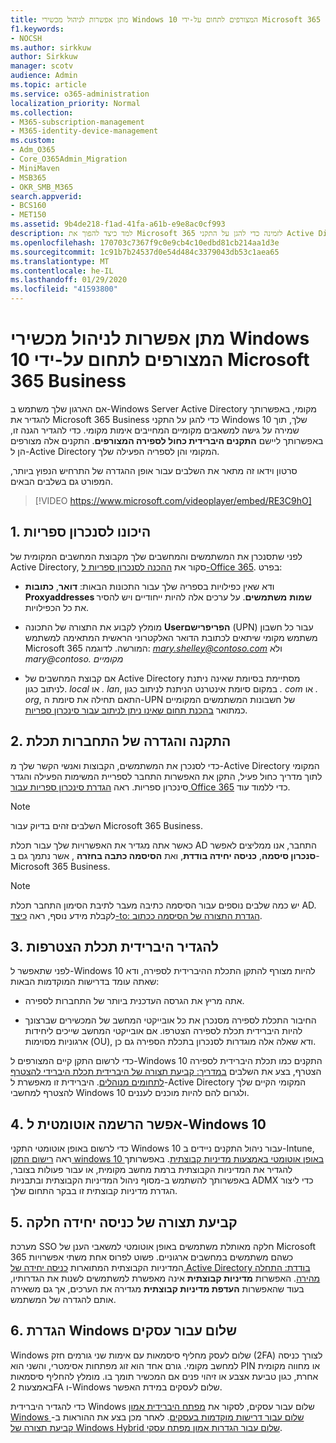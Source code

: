 ```yaml
---
title: מתן אפשרות לניהול מכשירי Windows 10 המצורפים לתחום על-ידי Microsoft 365 Business
f1.keywords:
- NOCSH
ms.author: sirkkuw
author: Sirkkuw
manager: scotv
audience: Admin
ms.topic: article
ms.service: o365-administration
localization_priority: Normal
ms.collection:
- M365-subscription-management
- M365-identity-device-management
ms.custom:
- Adm_O365
- Core_O365Admin_Migration
- MiniMaven
- MSB365
- OKR_SMB_M365
search.appverid:
- BCS160
- MET150
ms.assetid: 9b4de218-f1ad-41fa-a61b-e9e8ac0cf993
description: למד כיצד להפוך את Microsoft 365 לזמינה כדי להגן על התקני Active Directory מקומיים המצורפים ל-Windows 10.
ms.openlocfilehash: 170703c7367f9c0e9cb4c10edbd81cb214aa1d3e
ms.sourcegitcommit: 1c91b7b24537d0e54d484c3379043db53c1aea65
ms.translationtype: MT
ms.contentlocale: he-IL
ms.lasthandoff: 01/29/2020
ms.locfileid: "41593800"
---
```

# <a name="enable-domain-joined-windows-10-devices-to-be-managed-by-microsoft-365-business"></a>מתן אפשרות לניהול מכשירי Windows 10 המצורפים לתחום על-ידי Microsoft 365 Business

אם הארגון שלך משתמש ב-Windows Server Active Directory מקומי, באפשרותך להגדיר את Microsoft 365 Business כדי להגן על התקני Windows 10 שלך, תוך שמירה על גישה למשאבים מקומיים המחייבים אימות מקומי.
כדי להגדיר הגנה זו, באפשרותך ליישם **התקנים היברידית כחול לספירה המצורפים**. התקנים אלה מצורפים הן ל-Active Directory המקומי והן לספריה הפעילה שלך.

סרטון וידאו זה מתאר את השלבים עבור אופן ההגדרה של התרחיש הנפוץ ביותר, המפורט גם בשלבים הבאים.

> [!VIDEO https://www.microsoft.com/videoplayer/embed/RE3C9hO]
  

## <a name="1-prepare-for-directory-synchronization"></a>1. היכונו לסנכרון ספריות 

לפני שתסנכרן את המשתמשים והמחשבים שלך מקבוצת המחשבים המקומית של Active Directory, סקור את [ההכנה לסנכרון ספריות ל-Office 365](https://docs.microsoft.com/office365/enterprise/prepare-for-directory-synchronization). בפרט:

   - ודא שאין כפילויות בספריה שלך עבור התכונות הבאות: **דואר**, **כתובות Proxyaddresses שמות** **משתמשים**. על ערכים אלה להיות ייחודיים ויש להסיר את כל הכפילויות.
   
   - מומלץ לקבוע את התצורה של התכונה **Userהפריפרישם** (UPN) עבור כל חשבון משתמש מקומי שיתאים לכתובת הדואר האלקטרוני הראשית המתאימה למשתמש Microsoft 365 המורשה. לדוגמה: *mary.shelley@contoso.com* ולא *mary@contoso. מקומיים*
   
   - אם קבוצת המחשבים של Active Directory מסתיימת בסיומת שאינה ניתנת לניתוב כגון. *local* או *. lan*, במקום סיומת אינטרנט הניתנת לניתוב כגון *. com* או *. org*, התאם תחילה את סיומת ה-UPN של חשבונות המשתמשים המקומיים כמתואר [בהכנת תחום שאינו ניתן לניתוב עבור סינכרון ספריות](https://docs.microsoft.com/office365/enterprise/prepare-a-non-routable-domain-for-directory-synchronization). 

## <a name="2-install-and-configure-azure-ad-connect"></a>2. התקנה והגדרה של התחברות תכלת

כדי לסנכרן את המשתמשים, הקבוצות ואנשי הקשר שלך מ-Active Directory המקומי לתוך מדריך כחול פעיל, התקן את האפשרות התחבר לספריית המשימות הפעילה והגדר סינכרון ספריות. ראה [הגדרת סינכרון ספריות עבור Office 365](https://support.office.com/article/1b3b5318-6977-42ed-b5c7-96fa74b08846) כדי ללמוד עוד.

> [!NOTE]
> השלבים זהים בדיוק עבור Microsoft 365 Business. 

כאשר אתה מגדיר את האפשרויות שלך עבור תכלת AD התחבר, אנו ממליצים לאפשר **סנכרון סיסמה**, **כניסה יחידה בודדת**, ואת **הסיסמה כתבה בחזרה** , אשר נתמך גם ב-Microsoft 365 Business.

> [!NOTE]
> יש כמה שלבים נוספים עבור הסיסמה כתיבה מעבר לתיבת הסימון התחבר תכלת AD. לקבלת מידע נוסף, ראה [כיצד-to: הגדרת התצורה של הסיסמה ככתוב](https://docs.microsoft.com/azure/active-directory/authentication/howto-sspr-writeback). 

## <a name="3-configure-hybrid-azure-ad-join"></a>3. להגדיר היברידית תכלת הצטרפות

לפני שתאפשר ל-Windows 10 להיות מצורף להתקן התכלת ההיברידית לספירה, ודא שאתה עומד בדרישות המוקדמות הבאות:

   - אתה מריץ את הגרסה העדכנית ביותר של התחברות לספירה.

   - החיבור התכלת לספירה מסנכרן את כל אובייקטי המחשב של המכשירים שברצונך להיות היברידית תכלת לספירה הצטרפו. אם אובייקטי המחשב שייכים ליחידות ארגוניות מסוימות (OU), ודא שאלה אלה מוגדרות לסנכרון בתכלת הספירה גם כן.

כדי לרשום התקן קיים המצורפים ל-Windows 10 התקנים כמו תכלת היברידית לספירה הצטרף, בצע את השלבים [במדריך: קביעת תצורה של היברידית תכלת היברידי להצטרף לתחומים מנוהלים](https://docs.microsoft.com/azure/active-directory/devices/hybrid-azuread-join-managed-domains#configure-hybrid-azure-ad-join). היברידית זו מאפשרת ל-Active Directory המקומי הקיים שלך להצטרף למחשבי Windows 10 ולגרום להם להיות מוכנים לעננים.
    
## <a name="4-enable-automatic-enrollment-for-windows-10"></a>4. אפשר הרשמה אוטומטית ל-Windows 10

 כדי לרשום באופן אוטומטי התקני Windows 10 עבור ניהול התקנים ניידים ב-Intune, ראה [רישום התקן windows 10 באופן אוטומטי באמצעות מדיניות קבוצתית](https://docs.microsoft.com/windows/client-management/mdm/enroll-a-windows-10-device-automatically-using-group-policy). באפשרותך להגדיר את המדיניות הקבוצתית ברמת מחשב מקומית, או עבור פעולות בצובר, באפשרותך להשתמש ב-מסוף ניהול המדיניות הקבוצתית ובתבניות ADMX כדי ליצור הגדרת מדיניות קבוצתית זו בבקר התחום שלך.

## <a name="5-configure-seamless-single-sign-on"></a>5. קביעת תצורה של כניסה יחידה חלקה

  מערכת SSO חלקה מאותלת משתמשים באופן אוטומטי למשאבי הענן של Microsoft 365 כשהם משתמשים במחשבים ארגוניים. פשוט לפרוס אחת משתי אפשרויות המדיניות הקבוצתית המתוארות [כניסה יחידה של Active Directory בודדת: התחלה מהירה](https://docs.microsoft.com/azure/active-directory/hybrid/how-to-connect-sso-quick-start#step-2-enable-the-feature). האפשרות **מדיניות קבוצתית** אינה מאפשרת למשתמשים לשנות את הגדרותיו, בעוד שהאפשרות **העדפת מדיניות קבוצתית** מגדירה את הערכים, אך גם משאירה אותם להגדרה של המשתמש.

## <a name="6-set-up-windows-hello-for-business"></a>6. הגדרת Windows שלום עבור עסקים

 Windows שלום לעסק מחליף סיסמאות עם אימות שני גורמים חזק (2FA) לצורך כניסה למחשב מקומי. גורם אחד הוא זוג מפתחות אסימטרי, והשני הוא PIN או מחווה מקומית אחרת, כגון טביעת אצבע או זיהוי פנים אם המכשיר תומך בו. מומלץ להחליף סיסמאות באמצעות 2FA ו-Windows שלום לעסקים במידת האפשר.

כדי להגדיר היברידית Windows שלום עבור עסקים, לסקור את [מפתח היברידית אמון Windows שלום עבור דרישות מוקדמות בעסקים](https://docs.microsoft.com/windows/security/identity-protection/hello-for-business/hello-hybrid-key-trust-prereqs). לאחר מכן בצע את ההוראות ב- [קביעת תצורה של Windows Hybrid שלום עבור הגדרות אמון מפתח עסקי](https://docs.microsoft.com/windows/security/identity-protection/hello-for-business/hello-hybrid-key-whfb-settings). 
